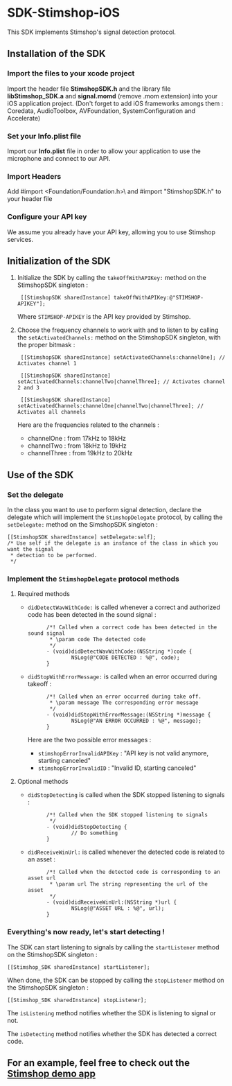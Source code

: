 # SDK-Stimshop-iOS

This SDK implements Stimshop's signal detection protocol.

## Installation of the SDK

### Import the files to your xcode project

Import the header file **StimshopSDK.h** and the library file **libStimshop_SDK.a** and **signal.momd** (remove .mom extension) into your iOS application project.
(Don't forget to add iOS frameworks amongs them : Coredata, AudioToolbox, AVFoundation, SystemConfiguration and Accelerate)

### Set your Info.plist file

Import our **Info.plist** file in order to allow your application to use the microphone and connect to our API.

### Import Headers

Add #import \<Foundation/Foundation.h>\ and #import "StimshopSDK.h" to your header file

### Configure your API key

We assume you already have your API key, allowing you to use Stimshop services.

## Initialization of the SDK

1. Initialize the SDK by calling the `takeOffWithAPIKey:` method on the StimshopSDK singleton :

        [[StimshopSDK sharedInstance] takeOffWithAPIKey:@"STIMSHOP-APIKEY"];

    Where `STIMSHOP-APIKEY` is the API key provided by Stimshop.

2. Choose the frequency channels to work with and to listen to by calling the `setActivatedChannels:` method on the StimshopSDK singleton, with the proper bitmask :

        [[StimshopSDK sharedInstance] setActivatedChannels:channelOne]; // Activates channel 1

        [[StimshopSDK sharedInstance] setActivatedChannels:channelTwo|channelThree]; // Activates channel 2 and 3
    
        [[StimshopSDK sharedInstance] setActivatedChannels:channelOne|channelTwo|channelThree]; // Activates all channels

    Here are the frequencies related to the channels :
    + channelOne : from 17kHz to 18kHz
    + channelTwo : from 18kHz to 19kHz
    + channelThree : from 19kHz to 20kHz
    
## Use of the SDK

### Set the delegate

In the class you want to use to perform signal detection, declare the delegate which will implement the `StimshopDelegate` protocol, by calling the `setDelegate:` method on the SimshopSDK singleton :

    [[StimshopSDK sharedInstance] setDelegate:self]; 
    /* Use self if the delegate is an instance of the class in which you want the signal
     * detection to be performed.
     */

### Implement the `StimshopDelegate` protocol methods

1. Required methods 

    + `didDetectWavWithCode:` is called whenever a correct and authorized code has been detected in the sound signal :

                /*! Called when a correct code has been detected in the sound signal
                 * \param code The detected code
                 */
                - (void)didDetectWavWithCode:(NSString *)code {
                        NSLog(@"CODE DETECTED : %@", code);
                }

    + `didStopWithErrorMessage:` is called when an error occurred during takeoff :

                /*! Called when an error occurred during take off.
                 * \param message The corresponding error message
                 */
                - (void)didStopWithErrorMessage:(NSString *)message {
                        NSLog(@"AN ERROR OCCURRED : %@", message);
                }

        Here are the two possible error messages :
        + `stimshopErrorInvalidAPIKey` : "API key is not valid anymore, starting canceled"
        + `stimshopErrorInvalidID` : "Invalid ID, starting canceled"

2. Optional methods

    + `didStopDetecting` is called when the SDK stopped listening to signals :

                /*! Called when the SDK stopped listening to signals
                 */
                - (void)didStopDetecting {
                        // Do something
                }

    + `didReceiveWinUrl:` is called whenever the detected code is related to an asset :

                /*! Called when the detected code is corresponding to an asset url
                 * \param url The string representing the url of the asset
                 */
                - (void)didReceiveWinUrl:(NSString *)url {
                        NSLog(@"ASSET URL : %@", url);
                }

### Everything's now ready, let's start detecting !

The SDK can start listening to signals by calling the `startListener` method on the StimshopSDK singleton :

    [[Stimshop_SDK sharedInstance] startListener];

When done, the SDK can be stopped by calling the `stopListener` method on the StimshopSDK singleton :

    [[Stimshop_SDK sharedInstance] stopListener];

The `isListening` method notifies whether the SDK is listening to signal or not.

The `isDetecting` method notifies whether the SDK has detected a correct code.

## For an example, feel free to check out the [Stimshop demo app](https://github.com/STIMSHOP/SDK-demo-iOS)


